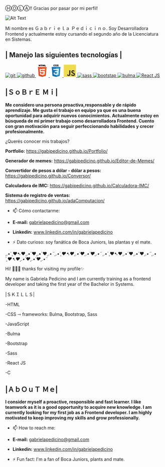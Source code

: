 ⒽⓄⓁⒶ!! Gracias por pasar por mi perfil!

![Alt Text](https://media.giphy.com/media/cJSDRt8csBx0A7YFfh/giphy.gif)


Mi nombre es Ｇａｂｒｉｅｌａ Ｐｅｄｉｃｉｎｏ. Soy Desarrolladora Frontend y actualmente estoy cursando el segundo año de la Licenciatura en Sistemas.

<h2>| Manejo las siguientes tecnologías |</h2>

 
<a href="https://desarrolloweb.com/home/git" target="_blank"> <img src="https://www.vectorlogo.zone/logos/git-scm/git-scm-icon.svg" alt="git" width="40" height="40"/> </a> 
<a href="https://www.vectorlogo.zone/logos/github/github-tile.svg" target="_blank"> <img src="https://www.vectorlogo.zone/logos/github/github-tile.svg" alt="github" width="40" height="40"/> </a> 
<a href="https://www.w3.org/html/" target="_blank"> <img src="https://raw.githubusercontent.com/devicons/devicon/master/icons/html5/html5-original-wordmark.svg" alt="html5" width="40" height="40"/> </a> 
<a href="https://www.w3schools.com/css/" target="_blank"> <img src="https://raw.githubusercontent.com/devicons/devicon/master/icons/css3/css3-original-wordmark.svg" alt="css3" width="40" height="40"/> </a>
<a href="https://developer.mozilla.org/en-US/docs/Web/JavaScript" target="_blank"> <img src="https://raw.githubusercontent.com/devicons/devicon/master/icons/javascript/javascript-original.svg" alt="javascript" width="40" height="40"/> </a> 
<a href="https://desarrolloweb.com/articulos/que-es-sass-usar-sass.html" target="_blank"> <img src="https://www.vectorlogo.zone/logos/sass-lang/sass-lang-icon.svg" alt="sass" width="40" height="40"/> </a> 
<a href="https://www.hostinger.com.ar/tutoriales/que-es-bootstrap" target="_blank"> <img src="https://www.vectorlogo.zone/logos/getbootstrap/getbootstrap-icon.svg" alt="bootstap" width="40" height="40"/> </a> 
<a href="https://bulma.io/" target="_blank"> <img src="https://encrypted-tbn0.gstatic.com/images?q=tbn:ANd9GcQ0EAHCbAKntoQMWD5l98uFYON-d6FidSSm1ykX3rjrybdD9p32WRXO8OW3sHeHqIHq2uQ&usqp=CAU" alt="bulma" width="40" height="40"/> </a> 
<a href="https://es.reactjs.org/" target="_blank"> <img src="https://www.vectorlogo.zone/logos/reactjs/reactjs-icon.svg" alt="React JS" width="40" height="40"/> </a> 


<h2>|ＳｏＢｒＥ     Ｍｉ|</h2>

<strong>Me considero una persona proactiva,responsable y de rápido aprendizaje. Me gusta el trabajo en 
equipo ya que es una buena oportunidad para adquirir nuevos conocimientos. Actualmente estoy en búsqueda de mi primer trabajo
como desarrolladora Frontend. Cuento con gran motivación para seguir perfeccionando habilidades y crecer profesionalmente.</strong>

¿Querés conocer mis trabajos?

<strong>Portfolio:</strong> https://gabipedicino.github.io/Portfolio/ 


<strong>Generador de memes:</strong> https://gabipedicino.github.io/Editor-de-Memes/


<strong>Convertidor de pesos a dólar - dólar a pesos:</strong> https://gabipedicino.github.io/Conversor/


<strong>Calculadora de IMC:</strong> https://gabipedicino.github.io/Calculadora-IMC/

<strong>Sistema de registro de ventas:</strong> https://gabipedicino.github.io/adaComputacion/

- 📫 Cómo contactarme:  
- **E-mail:** gabrielapedicino@gmail.com
- **Linkedin:** www.linkedin.com/in/gabrielapedicino

- ⚡ Dato curioso: soy fanática de Boca Juniors, las plantas y el mate.
 
¸.•´¸♥➷♥¸.•´♥¸.•´♥¸.•*¨¸.•´¸♥➷♥¸.•´♥¸.•´♥¸.•*¨¸.•´¸♥➷♥¸.•´♥¸.•´♥¸.•*¨¸.•´¸♥➷♥¸.•´♥¸.•´♥¸.•*¨

Hi! 🙋🏻‍♀ thanks for visiting my profile✨

My name is Gabriela Pedicino and I am currently training as a frontend developer and taking the first year of the Bachelor in Systems.

|ＳＫＩＬＬＳ|

-HTML

-CSS ⇾ frameworks: Bulma, Bootstrap, Sass

-JavaScript

-Bulma

-Bootstrap

-Sass

-React JS

-C

<h2> |ＡｂＯｕＴ  Ｍｅ| </h2>

<strong>I consider myself a proactive, responsible and fast learner. I like teamwork as it is a good opportunity to acquire new knowledge. 
I am currently looking for my first job as a Frontend developer. I am highly motivated to keep improving my skills and grow professionally.</strong>


- 📫 How to reach me:  
- **E-mail:** gabrielapedicino@gmail.com
- **Linkedin:** www.linkedin.com/in/gabrielapedicino
   
- ⚡ Fun fact: I'm a fan of Boca Juniors, plants and mate.
  
